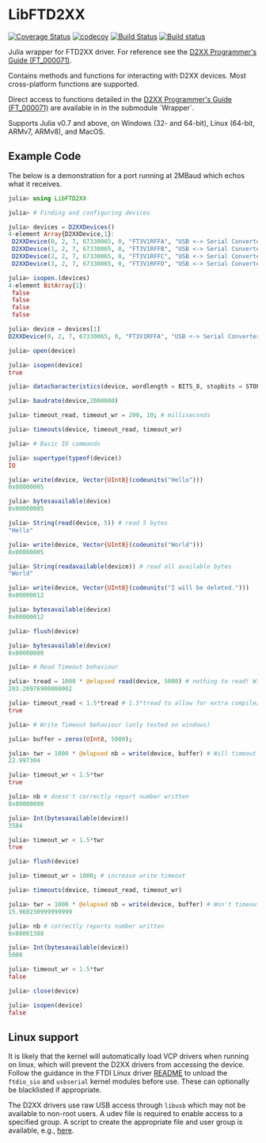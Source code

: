# LibFTD2XX

[![Coverage Status](https://coveralls.io/repos/github/Gowerlabs/LibFTD2XX.jl/badge.svg?branch=master)](https://coveralls.io/github/Gowerlabs/LibFTD2XX.jl?branch=master)
[![codecov](https://codecov.io/gh/Gowerlabs/LibFTD2XX.jl/branch/master/graph/badge.svg)](https://codecov.io/gh/Gowerlabs/LibFTD2XX.jl)
[![Build Status](https://travis-ci.org/Gowerlabs/LibFTD2XX.jl.svg?branch=master)](https://travis-ci.org/Gowerlabs/LibFTD2XX.jl)
[![Build status](https://ci.appveyor.com/api/projects/status/ui8plnih785lw4jg/branch/master?svg=true)](https://ci.appveyor.com/project/samuelpowell/libftd2xx-jl/branch/master)

Julia wrapper for FTD2XX driver. For reference see the [D2XX Programmer's Guide (FT_000071)](http://www.ftdichip.com/Support/Documents/ProgramGuides/D2XX_Programmer's_Guide(FT_000071).pdf).

Contains methods and functions for interacting with D2XX devices. Most 
cross-platform functions are supported.

Direct access to functions detailed in the [D2XX Programmer's Guide (FT_000071)](http://www.ftdichip.com/Support/Documents/ProgramGuides/D2XX_Programmer's_Guide(FT_000071).pdf)
are available in in the submodule `Wrapper`.


Supports Julia v0.7 and above, on Windows (32- and 64-bit), Linux (64-bit, ARMv7, ARMv8), and MacOS.

## Example Code

The below is a demonstration for a port running at 2MBaud which echos what it receives.

```Julia
julia> using LibFTD2XX

julia> # Finding and configuring devices

julia> devices = D2XXDevices()
4-element Array{D2XXDevice,1}:
 D2XXDevice(0, 2, 7, 67330065, 0, "FT3V1RFFA", "USB <-> Serial Converter A", Base.RefValue{FT_HANDLE}(FT_HANDLE(Ptr{Nothing} @0x0000000000000000)))
 D2XXDevice(1, 2, 7, 67330065, 0, "FT3V1RFFB", "USB <-> Serial Converter B", Base.RefValue{FT_HANDLE}(FT_HANDLE(Ptr{Nothing} @0x0000000000000000)))
 D2XXDevice(2, 2, 7, 67330065, 0, "FT3V1RFFC", "USB <-> Serial Converter C", Base.RefValue{FT_HANDLE}(FT_HANDLE(Ptr{Nothing} @0x0000000000000000)))
 D2XXDevice(3, 2, 7, 67330065, 0, "FT3V1RFFD", "USB <-> Serial Converter D", Base.RefValue{FT_HANDLE}(FT_HANDLE(Ptr{Nothing} @0x0000000000000000)))

julia> isopen.(devices)
4-element BitArray{1}:
 false
 false
 false
 false

julia> device = devices[1]
D2XXDevice(0, 2, 7, 67330065, 0, "FT3V1RFFA", "USB <-> Serial Converter A", Base.RefValue{FT_HANDLE}(FT_HANDLE(Ptr{Nothing} @0x0000000000000000)))

julia> open(device)

julia> isopen(device)
true

julia> datacharacteristics(device, wordlength = BITS_8, stopbits = STOP_BITS_1, parity = PARITY_NONE)

julia> baudrate(device,2000000)

julia> timeout_read, timeout_wr = 200, 10; # milliseconds

julia> timeouts(device, timeout_read, timeout_wr)

julia> # Basic IO commands

julia> supertype(typeof(device))
IO

julia> write(device, Vector{UInt8}(codeunits("Hello")))
0x00000005

julia> bytesavailable(device)
0x00000005

julia> String(read(device, 5)) # read 5 bytes
"Hello"

julia> write(device, Vector{UInt8}(codeunits("World")))
0x00000005

julia> String(readavailable(device)) # read all available bytes
"World"

julia> write(device, Vector{UInt8}(codeunits("I will be deleted.")))
0x00000012

julia> bytesavailable(device)
0x00000012

julia> flush(device)

julia> bytesavailable(device)
0x00000000

julia> # Read Timeout behaviour

julia> tread = 1000 * @elapsed read(device, 5000) # nothing to read! Will timeout...
203.20976900000002

julia> timeout_read < 1.5*tread # 1.5*tread to allow for extra compile/run time.
true

julia> # Write Timeout behaviour (only tested on windows)

julia> buffer = zeros(UInt8, 5000);

julia> twr = 1000 * @elapsed nb = write(device, buffer) # Will timeout before finishing write!
22.997304

julia> timeout_wr < 1.5*twr
true

julia> nb # doesn't correctly report number written
0x00000000

julia> Int(bytesavailable(device))
3584

julia> timeout_wr < 1.5*twr
true

julia> flush(device)

julia> timeout_wr = 1000; # increase write timeout

julia> timeouts(device, timeout_read, timeout_wr)

julia> twr = 1000 * @elapsed nb = write(device, buffer) # Won't timeout before finishing write!
15.960230999999999

julia> nb # correctly reports number written
0x00001388

julia> Int(bytesavailable(device))
5000

julia> timeout_wr < 1.5*twr
false

julia> close(device)

julia> isopen(device)
false

```

## Linux support

It is likely that the kernel will automatically load VCP drivers when running on linux, which will prevent the D2XX drivers from accessing the device. Follow the guidance in the FTDI Linux driver [README](https://www.ftdichip.com/Drivers/D2XX/Linux/ReadMe-linux.txt) to unload the `ftdio_sio` and `usbserial` kernel modules before use. These can optionally be blacklisted if appropriate.

The D2XX drivers use raw USB access through `libusb` which may not be available to non-root users. A udev file is required to enable access to a specified group. A script to create the appropriate file and user group is available, e.g., [here](https://stackoverflow.com/questions/13419691/accessing-a-usb-device-with-libusb-1-0-as-a-non-root-user).
